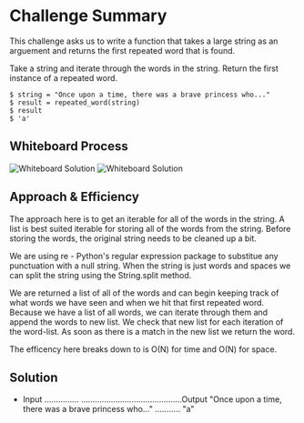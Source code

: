 # Challenge Summary

This challenge asks us to write a function that takes a large string as an arguement and returns the first repeated word that is found.

Take a string and iterate through the words in the string. Return the first instance of a repeated word.
```
$ string = "Once upon a time, there was a brave princess who..."
$ result = repeated_word(string)
$ result
$ 'a'
```
## Whiteboard Process
![Whiteboard Solution]()
![Whiteboard Solution]()

## Approach & Efficiency
The approach here is to get an iterable for all of the words in the string. A list is best suited iterable for storing all of the words from the string. Before storing the words, the original string needs to be cleaned up a bit.

We are using re - Python's regular expression package to substitue any punctuation with a null string. When the string is just words and spaces we can split the string using the String.split method. 

We are returned a list of all of the words and can begin keeping track of what words we have seen and when we hit that first repeated word. Because we have a list of all words, we can iterate through them and append the words to new list. We check that new list for each iteration of the word-list. As soon as there is a match in the new list we return the word.

The efficency here breaks down to is O(N) for time and O(N) for space.

## Solution
* Input ...............	............................................Output
"Once upon a time, there was a brave princess who..." ...........	"a"